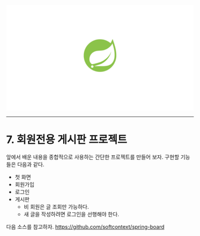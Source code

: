 ![](./assets/spring-logo.png)

***

# 7. 회원전용 게시판 프로젝트

앞에서 배운 내용을 종합적으로 사용하는 간단한 프로젝트를 만들어 보자. 구현할 기능들은 다음과 같다.

* 첫 화면
* 회원가입
* 로그인
* 게시판
  * 비 회원은 글 조회만 가능하다.
  * 새 글을 작성하려면 로그인을 선행해야 한다.

다음 소스를 참고하자.
https://github.com/softcontext/spring-board
